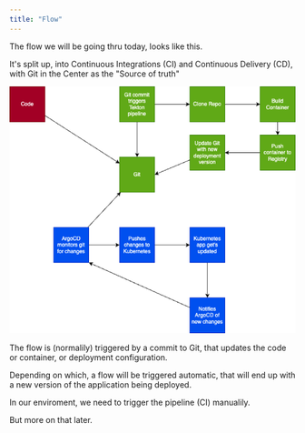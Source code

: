 ```yaml
---
title: "Flow"
---
```


The flow we will be going thru today, looks like this.

It's split up, into Continuous Integrations (CI) and Continuous Delivery (CD), with Git in the Center as the "Source of truth"

![Flow](flow.png)

The flow is (normalily) triggered by a commit to Git, that updates the code or container, or deployment configuration.

Depending on which, a flow will be triggered automatic, that will end up with a new version of the application being deployed.

In our enviroment, we need to trigger the pipeline (CI) manualily. 

But more on that later.